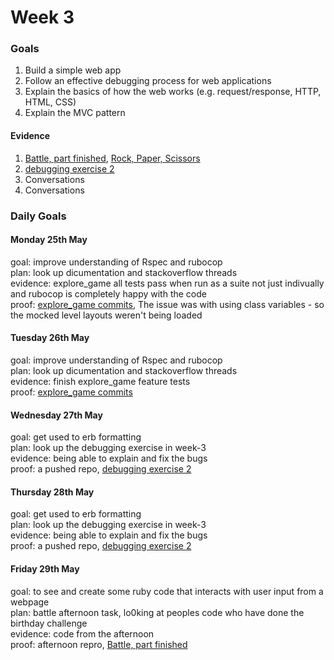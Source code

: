 # Week 3
### Goals

1. Build a simple web app
2. Follow an effective debugging process for web applications
3. Explain the basics of how the web works (e.g. request/response, HTTP, HTML, CSS)
4. Explain the MVC pattern

#### Evidence

1. [Battle, part finished](https://github.com/RaeRachael/battle_web_app), [Rock, Paper, Scissors](https://github.com/RaeRachael/rps-challenge)
2. [debugging exercise 2](https://github.com/RaeRachael/skills-workshop/tree/master/week-3)
3. Conversations 
4. Conversations

### Daily Goals

#### Monday 25th May

goal: improve understanding of Rspec and rubocop <br/>
plan: look up dicumentation and stackoverflow threads <br/>
evidence: explore_game all tests pass when run as a suite not just indivually and rubocop is completely happy with the code <br/>
proof: [explore_game commits](https://github.com/RaeRachael/exploration_game/commit/07647641ab4fbdade1490c299765c3a20c9706f0), The issue was with using class variables - so the mocked level layouts weren't being loaded

#### Tuesday 26th May

goal: improve understanding of Rspec and rubocop <br/>
plan: look up dicumentation and stackoverflow threads <br/>
evidence: finish explore_game feature tests <br/>
proof: [explore_game commits](https://github.com/RaeRachael/exploration_game/commit/b297bc24170f5694b6fdfa4c44507d7b15566a28)

#### Wednesday 27th May

goal: get used to erb formatting <br/>
plan: look up the debugging exercise in week-3 <br/>
evidence: being able to explain and fix the bugs <br/>
proof: a pushed repo, [debugging exercise 2](https://github.com/RaeRachael/skills-workshop/tree/master/week-3)

#### Thursday 28th May

goal: get used to erb formatting <br/>
plan: look up the debugging exercise in week-3 <br/>
evidence: being able to explain and fix the bugs <br/>
proof: a pushed repo, [debugging exercise 2](https://github.com/RaeRachael/skills-workshop/tree/master/week-3)

#### Friday 29th May

goal: to see and create some ruby code that interacts with user input from a webpage <br/>
plan: battle afternoon task, lo0king at peoples code who have done the birthday challenge <br/>
evidence: code from the afternoon <br/>
proof: afternoon repro, [Battle, part finished](https://github.com/RaeRachael/battle_web_app)
